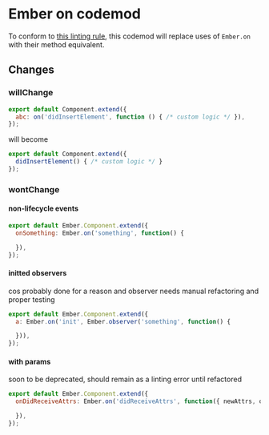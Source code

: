 # Ember on codemod

To conform to [this linting rule](https://github.com/netguru/eslint-plugin-ember/blob/master/docs/rules/no-on-calls-in-components.md),
this codemod will replace uses of `Ember.on` with their method equivalent.

## Changes

### willChange

```js
export default Component.extend({
  abc: on('didInsertElement', function () { /* custom logic */ }),  
});
```
will become

```js
export default Component.extend({
  didInsertElement() { /* custom logic */ }
});
```

### wontChange

#### non-lifecycle events

```js
export default Ember.Component.extend({
  onSomething: Ember.on('something', function() {

  }),
});
```

#### initted observers

cos probably done for a reason and observer needs manual refactoring
and proper testing

```js
export default Ember.Component.extend({
  a: Ember.on('init', Ember.observer('something', function() {

  })),
});
```

#### with params

soon to be deprecated, should remain as a linting error until refactored

```js
export default Ember.Component.extend({
  onDidReceiveAttrs: Ember.on('didReceiveAttrs', function({ newAttrs, oldAttrs }) {

  }),
});
```